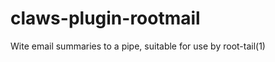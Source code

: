claws-plugin-rootmail
=====================

Wite email summaries to a pipe, suitable for use by root-tail(1)